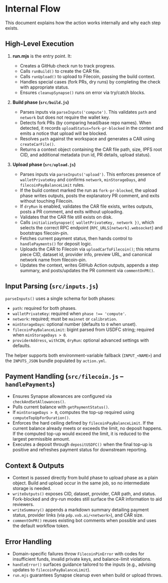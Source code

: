 # Internal Flow

This document explains how the action works internally and why each step exists.

## High-Level Execution

1. **run.mjs** is the entry point. It:
   - Creates a GitHub check run to track progress.
   - Calls `runBuild()` to create the CAR file.
   - Calls `runUpload()` to upload to Filecoin, passing the build context.
   - Handles special cases (fork PRs, dry runs) by completing the check with appropriate status.
   - Ensures `cleanupSynapse()` runs on error via try/catch blocks.

2. **Build phase (`src/build.js`)**
   - Parses inputs via `parseInputs('compute')`. This validates `path` and `network` but does not require the wallet key.
   - Detects fork PRs (by comparing head/base repo names). When detected, it records `uploadStatus=fork-pr-blocked` in the context and emits a notice that upload will be blocked.
   - Resolves `path` against the workspace and generates a CAR using `createCarFile()`.
   - Returns a context object containing the CAR file path, size, IPFS root CID, and additional metadata (run id, PR details, upload status).

3. **Upload phase (`src/upload.js`)**
   - Parses inputs via `parseInputs('upload')`. This enforces presence of `walletPrivateKey` and confirms `network`, `minStorageDays`, and `filecoinPayBalanceLimit` rules.
   - If the build context marked the run as `fork-pr-blocked`, the upload phase writes outputs, posts the explanatory PR comment, and exits without touching Filecoin.
   - If `dryRun` is enabled, validates the CAR file exists, writes outputs, posts a PR comment, and exits without uploading.
   - Validates that the CAR file still exists on disk.
   - Calls `initializeSynapse({ walletPrivateKey, network })`, which selects the correct RPC endpoint (`RPC_URLS[network].websocket`) and bootstraps filecoin-pin.
   - Fetches current payment status, then hands control to `handlePayments()` for deposit logic.
   - Uploads the CAR to Filecoin via `uploadCarToFilecoin()`; this returns piece CID, dataset id, provider info, preview URL, and canonical network name from filecoin-pin.
   - Updates the context, writes GitHub Action outputs, appends a step summary, and posts/updates the PR comment via `commentOnPR()`.

## Input Parsing (`src/inputs.js`)

`parseInputs()` uses a single schema for both phases:
- `path`: required for both phases.
- `walletPrivateKey`: required when `phase !== 'compute'`.
- `network`: required; must be `mainnet` or `calibration`.
- `minStorageDays`: optional number (defaults to `0` when unset).
- `filecoinPayBalanceLimit`: bigint parsed from USDFC string; required when `minStorageDays > 0`.
- `providerAddress`, `withCDN`, `dryRun`: optional advanced settings with defaults.

The helper supports both environment-variable fallback (`INPUT_<NAME>`) and the `INPUTS_JSON` bundle populated by `action.yml`.

## Payment Handling (`src/filecoin.js` – `handlePayments`)

- Ensures Synapse allowances are configured via `checkAndSetAllowances()`.
- Pulls current balance with `getPaymentStatus()`.
- If `minStorageDays > 0`, computes the top-up required using `computeTopUpForDuration()`.
- Enforces the hard ceiling defined by `filecoinPayBalanceLimit`. If the current balance already meets or exceeds the limit, no deposit happens. If the computed top-up would exceed the limit, it is reduced to the largest permissible amount.
- Executes a deposit through `depositUSDFC()` when the final top-up is positive and refreshes payment status for downstream reporting.

## Context & Outputs

- Context is passed directly from build phase to upload phase as a plain object. Build and upload occur in the same job, so no intermediate storage is needed.
- `writeOutputs()` exposes CID, dataset, provider, CAR path, and status. Fork-blocked and dry-run modes still surface the CAR information to aid reviewers.
- `writeSummary()` appends a markdown summary detailing payment status, provider links (via `pdp.vxb.ai/<network>`), and CAR size.
- `commentOnPR()` reuses existing bot comments when possible and uses the default workflow token.

## Error Handling

- Domain-specific failures throw `FilecoinPinError` with codes for insufficient funds, invalid private keys, and balance-limit violations.
- `handleError()` surfaces guidance tailored to the inputs (e.g., advising updates to `filecoinPayBalanceLimit`).
- `run.mjs` guarantees Synapse cleanup even when build or upload throws.


